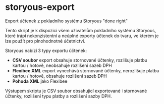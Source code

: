 # storyous-export
Export účtenek z pokladního systému Storyous "done right"

Tento skript je k dispozici všem uživatelům pokladního systému Storyous, které trápí nekonzistentní a neúplné exporty
účtenek do tvaru, ve kterém je lze použít pro plnohodnotné účetnictví.

Storyous nabízí 3 typy exportu účtenek:

- **CSV soubor** export obsahuje stornované účtenky, rozlišuje platbu kartou / hotově, neobsahuje rozlišení sazeb DPH
- **Flexibee XML** export vynechává stornované účtenky, nerozlišuje platbu kartou / hotově, obsahuje rozlišení sazeb DPH
- **Pohoda XML** jako Flexibee

Výstupem skriptu je CSV soubor obsahující exportované i stornované účtenky, rozlišení typu platby a rozlišení sazby DPH.
